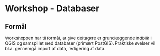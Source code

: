 # Workshop - Databaser

## Formål

Workshoppen har til formål, at give deltagere et grundlæggende indblik i QGIS og samspillet med databaser (primært PostGIS). Praktiske øvelser vil bl.a.  gennemgå import af data, redigering af data.

##